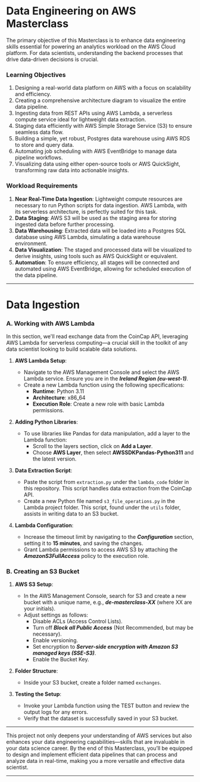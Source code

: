 # Data Engineering on AWS Masterclass

The primary objective of this Masterclass is to enhance data engineering skills essential for powering an analytics workload on the AWS Cloud platform. For data scientists, understanding the backend processes that drive data-driven decisions is crucial. 
### Learning Objectives

1. Designing a real-world data platform on AWS with a focus on scalability and efficiency.
2. Creating a comprehensive architecture diagram to visualize the entire data pipeline.
3. Ingesting data from REST APIs using AWS Lambda, a serverless compute service ideal for lightweight data extraction.
4. Staging data efficiently with AWS Simple Storage Service (S3) to ensure seamless data flow.
5. Building a simple, yet robust, Postgres data warehouse using AWS RDS to store and query data.
6. Automating job scheduling with AWS EventBridge to manage data pipeline workflows.
7. Visualizing data using either open-source tools or AWS QuickSight, transforming raw data into actionable insights.

### Workload Requirements

1. **Near Real-Time Data Ingestion**: Lightweight compute resources are necessary to run Python scripts for data ingestion. AWS Lambda, with its serverless architecture, is perfectly suited for this task.
2. **Data Staging**: AWS S3 will be used as the staging area for storing ingested data before further processing.
3. **Data Warehousing**: Extracted data will be loaded into a Postgres SQL database using AWS Lambda, simulating a data warehouse environment.
4. **Data Visualization**: The staged and processed data will be visualized to derive insights, using tools such as AWS QuickSight or equivalent.
5. **Automation**: To ensure efficiency, all stages will be connected and automated using AWS EventBridge, allowing for scheduled execution of the data pipeline.

---

# Data Ingestion

### A. Working with AWS Lambda

In this section, we'll read exchange data from the CoinCap API, leveraging AWS Lambda for serverless computing—a crucial skill in the toolkit of any data scientist looking to build scalable data solutions.

1. **AWS Lambda Setup**:
    - Navigate to the AWS Management Console and select the AWS Lambda service. Ensure you are in the ***Ireland Region (eu-west-1)***.
    - Create a new Lambda function using the following specifications:
        - **Runtime**: Python 3.11
        - **Architecture**: x86_64
        - **Execution Role**: Create a new role with basic Lambda permissions.

2. **Adding Python Libraries**:
    - To use libraries like Pandas for data manipulation, add a layer to the Lambda function:
        - Scroll to the layers section, click on **Add a Layer**.
        - Choose **AWS Layer**, then select **AWSSDKPandas-Python311** and the latest version.

3. **Data Extraction Script**:
    - Paste the script from `extraction.py` under the `lambda_code` folder in this repository. This script handles data extraction from the CoinCap API.
    - Create a new Python file named `s3_file_operations.py` in the Lambda project folder. This script, found under the `utils` folder, assists in writing data to an S3 bucket.

4. **Lambda Configuration**:
    - Increase the timeout limit by navigating to the ***Configuration*** section, setting it to **15 minutes**, and saving the changes.
    - Grant Lambda permissions to access AWS S3 by attaching the ***AmazonS3FullAccess*** policy to the execution role.

### B. Creating an S3 Bucket

1. **AWS S3 Setup**:
    - In the AWS Management Console, search for S3 and create a new bucket with a unique name, e.g., ***de-masterclass-XX*** (where XX are your initials).
    - Adjust settings as follows:
        - Disable ACLs (Access Control Lists).
        - Turn off ***Block all Public Access*** (Not Recommended, but may be necessary).
        - Enable versioning.
        - Set encryption to ***Server-side encryption with Amazon S3 managed keys (SSE-S3)***.
        - Enable the Bucket Key.

2. **Folder Structure**:
    - Inside your S3 bucket, create a folder named `exchanges`.

3. **Testing the Setup**:
    - Invoke your Lambda function using the TEST button and review the output logs for any errors.
    - Verify that the dataset is successfully saved in your S3 bucket.

---

This project not only deepens your understanding of AWS services but also enhances your data engineering capabilities—skills that are invaluable in your data science career. By the end of this Masterclass, you’ll be equipped to design and implement efficient data pipelines that can process and analyze data in real-time, making you a more versatile and effective data scientist.

---


